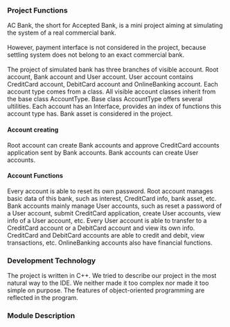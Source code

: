 ### Project Functions
AC Bank, the short for Accepted Bank, is a mini project aiming at simulating the system of a real commercial bank.
<br/><br/>However, payment interface is not considered in the project, because settling system does not belong to an exact commercial bank. 
<br/><br/>The project of simulated bank has three branches of visible account. 
Root account, Bank account and User account. User account contains CreditCard account, DebitCard account and OnlineBanking account. Each account type comes from a class. All visible account classes inherit from the base class AccountType. Base class AccountType offers several ultilities. Each account has an Interface, provides an index of functions this account type has. Bank asset is considered in the project. 
#### Account creating
Root account can create Bank accounts and approve CreditCard accounts application sent by Bank accounts. Bank accounts can create User accounts.
#### Account Functions
Every account is able to reset its own password. Root account manages basic data of this bank, such as interest, CreditCard info, bank asset, etc. Bank accounts mainly manage User accounts, such as reset a password of a User account, submit CreditCard application, create User accounts, view info of a User account, etc. 
Every User account is able to transfer to a CreditCard account or a DebitCard account and view its own info. CreditCard and DebitCard accounts are able to credit and debit, view transactions, etc. OnlineBanking accounts also have financial functions. 
### Development Technology
The project is written in C++. We tried to describe our project in the most natural way to the IDE. We neither made it too complex nor made it too simple on purpose. The features of object-oriented programming are reflected in the program. 
### Module Description

